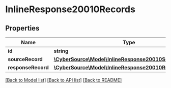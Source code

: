 # InlineResponse20010Records

## Properties
Name | Type | Description | Notes
------------ | ------------- | ------------- | -------------
**id** | **string** |  | [optional] 
**sourceRecord** | [**\CyberSource\Model\InlineResponse20010SourceRecord**](InlineResponse20010SourceRecord.md) |  | [optional] 
**responseRecord** | [**\CyberSource\Model\InlineResponse20010ResponseRecord**](InlineResponse20010ResponseRecord.md) |  | [optional] 

[[Back to Model list]](../README.md#documentation-for-models) [[Back to API list]](../README.md#documentation-for-api-endpoints) [[Back to README]](../README.md)


